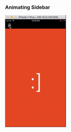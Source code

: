 ### Animating Sidebar
<img src="https://raw.githubusercontent.com/chashmeetsingh/Animating-Sidebar/master/screen-recoding.gif" alt="GIF Preview" width="200"/>
